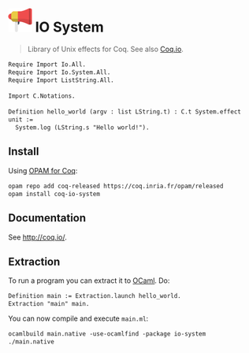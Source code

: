 # ![Logo](https://raw.githubusercontent.com/clarus/icons/master/megaphone-48.png) IO System
> Library of Unix effects for Coq. See also [Coq.io](http://coq.io/).

    Require Import Io.All.
    Require Import Io.System.All.
    Require Import ListString.All.

    Import C.Notations.

    Definition hello_world (argv : list LString.t) : C.t System.effect unit :=
      System.log (LString.s "Hello world!").

## Install
Using [OPAM for Coq](coq.io/opam/):

    opam repo add coq-released https://coq.inria.fr/opam/released
    opam install coq-io-system

## Documentation
See http://coq.io/.

## Extraction
To run a program you can extract it to [OCaml](https://ocaml.org/). Do:

    Definition main := Extraction.launch hello_world.
    Extraction "main" main.

You can now compile and execute `main.ml`:

    ocamlbuild main.native -use-ocamlfind -package io-system
    ./main.native
